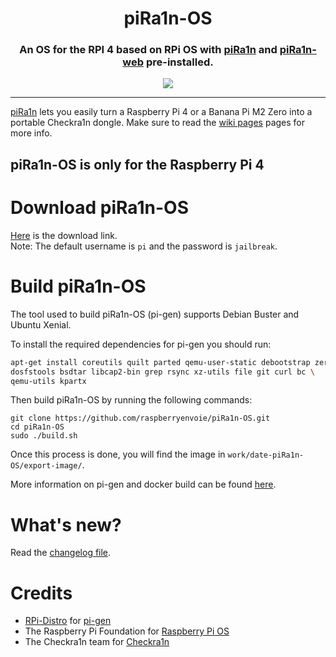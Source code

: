 <h1 align="center">piRa1n-OS</h1>
<h3 align="center">An OS for the RPI 4 based on RPi OS with <a href="https://github.com/raspberryenvoie/piRa1n">piRa1n</a> and <a href="https://github.com/raspberryenvoie/piRa1n-web">piRa1n-web</a> pre-installed.
</h3>
<p align="center"><img src="https://gist.githubusercontent.com/raspberryenvoie/9266a96148dd3ae0266a3bbe39b9c4f0/raw/65aca16d3ba11776f5f28a35e6d58c122540d426/piRa1n_logo.png"></p>

---

[piRa1n](https://github.com/raspberryenvoie/piRa1n) lets you easily turn a Raspberry Pi 4 or a Banana Pi M2 Zero into a portable Checkra1n dongle. Make sure to read the [wiki pages](https://github.com/raspberryenvoie/piRa1n/wiki) pages for more info.

## piRa1n-OS is only for the Raspberry Pi 4

# Download piRa1n-OS
[Here](https://github.com/raspberryenvoie/piRa1n-OS/releases) is the download link.\
Note: The default username is `pi` and the password is `jailbreak`.

# Build piRa1n-OS
The tool used to build piRa1n-OS (pi-gen) supports Debian Buster and Ubuntu Xenial.

To install the required dependencies for pi-gen you should run:
```bash
apt-get install coreutils quilt parted qemu-user-static debootstrap zerofree zip \
dosfstools bsdtar libcap2-bin grep rsync xz-utils file git curl bc \
qemu-utils kpartx
```
Then build piRa1n-OS by running the following commands:
```
git clone https://github.com/raspberryenvoie/piRa1n-OS.git
cd piRa1n-OS
sudo ./build.sh
```
Once this process is done, you will find the image in `work/date-piRa1n-OS/export-image/`.

More information on pi-gen and docker build can be found [here](https://github.com/RPi-Distro/Pi-gen).

# What's new?
Read the [changelog file](https://github.com/raspberryenvoie/piRa1n-OS/blob/master/CHANGELOG.md).

# Credits
- [RPi-Distro](https://github.com/RPi-Distro) for [pi-gen](https://github.com/RPi-Distro/Pi-gen)
- The Raspberry Pi Foundation for [Raspberry Pi OS](https://www.raspberrypi.org/downloads/raspberry-pi-os/)
- The Checkra1n team for [Checkra1n](https://checkra.in)
